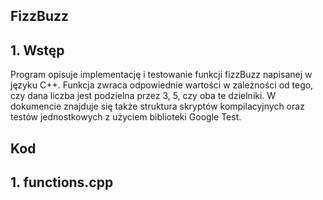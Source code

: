 ## FizzBuzz
## 1. Wstęp
Program opisuje implementację i testowanie funkcji fizzBuzz napisanej w języku C++. Funkcja zwraca odpowiednie wartości w zależności od tego, czy dana liczba jest podzielna przez 3, 5, czy oba te dzielniki. W dokumencie znajduje się także struktura skryptów kompilacyjnych oraz testów jednostkowych z użyciem biblioteki Google Test.
## Kod
## 1. functions.cpp
